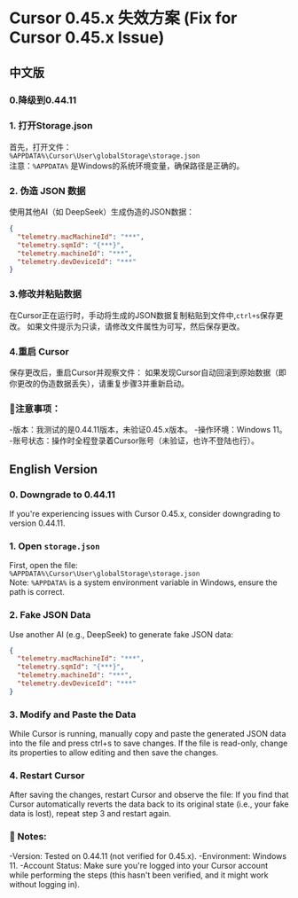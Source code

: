 # Cursor 0.45.x 失效方案 (Fix for Cursor 0.45.x Issue)

## 中文版

### 0.降级到0.44.11


### 1. 打开Storage.json
首先，打开文件：  
`%APPDATA%\Cursor\User\globalStorage\storage.json`  
注意：`%APPDATA%` 是Windows的系统环境变量，确保路径是正确的。

### 2. 伪造 JSON 数据
使用其他AI（如 DeepSeek）生成伪造的JSON数据：  
```json
{
  "telemetry.macMachineId": "***", 
  "telemetry.sqmId": "{***}", 
  "telemetry.machineId": "***", 
  "telemetry.devDeviceId": "***"
}
```

### 3.修改并粘贴数据
在Cursor正在运行时，手动将生成的JSON数据复制粘贴到文件中,`ctrl+s`保存更改。
如果文件提示为只读，请修改文件属性为可写，然后保存更改。

### 4.重启 Cursor
保存更改后，重启Cursor并观察文件：
如果发现Cursor自动回滚到原始数据（即你更改的伪造数据丢失），请重复步骤3并重新启动。

### 🚀注意事项：
-版本：我测试的是0.44.11版本，未验证0.45.x版本。
-操作环境：Windows 11。
-账号状态：操作时全程登录着Cursor账号（未验证，也许不登陆也行）。


## English Version

### 0. Downgrade to 0.44.11
If you're experiencing issues with Cursor 0.45.x, consider downgrading to version 0.44.11.

### 1. Open `storage.json`
First, open the file:  
`%APPDATA%\Cursor\User\globalStorage\storage.json`  
Note: `%APPDATA%` is a system environment variable in Windows, ensure the path is correct.

### 2. Fake JSON Data
Use another AI (e.g., DeepSeek) to generate fake JSON data:  
```json
{
  "telemetry.macMachineId": "***", 
  "telemetry.sqmId": "{***}", 
  "telemetry.machineId": "***", 
  "telemetry.devDeviceId": "***"
}
```

### 3. Modify and Paste the Data
While Cursor is running, manually copy and paste the generated JSON data into the file and press ctrl+s to save changes.
If the file is read-only, change its properties to allow editing and then save the changes.

### 4. Restart Cursor
After saving the changes, restart Cursor and observe the file:
If you find that Cursor automatically reverts the data back to its original state (i.e., your fake data is lost), repeat step 3 and restart again.

### 🚀 Notes:
-Version: Tested on 0.44.11 (not verified for 0.45.x).
-Environment: Windows 11.
-Account Status: Make sure you're logged into your Cursor account while performing the steps (this hasn't been verified, and it might work without logging in).

